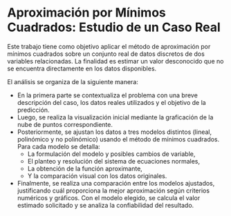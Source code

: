 # Aproximación por Mínimos Cuadrados: Estudio de un Caso Real

Este trabajo tiene como objetivo aplicar el método de aproximación por mínimos cuadrados sobre un conjunto real de datos discretos de dos variables relacionadas. La finalidad es estimar un valor desconocido que no se encuentra directamente en los datos disponibles.

El análisis se organiza de la siguiente manera:

- En la primera parte se contextualiza el problema con una breve descripción del caso, los datos reales utilizados y el objetivo de la predicción.
- Luego, se realiza la visualización inicial mediante la graficación de la nube de puntos correspondiente.
- Posteriormente, se ajustan los datos a tres modelos distintos (lineal, polinómico y no polinómico) usando el método de mínimos cuadrados. Para cada modelo se detalla:
  - La formulación del modelo y posibles cambios de variable,
  - El planteo y resolución del sistema de ecuaciones normales,
  - La obtención de la función aproximante,
  - Y la comparación visual con los datos originales.
- Finalmente, se realiza una comparación entre los modelos ajustados, justificando cuál proporciona la mejor aproximación según criterios numéricos y gráficos. Con el modelo elegido, se calcula el valor estimado solicitado y se analiza la confiabilidad del resultado.


